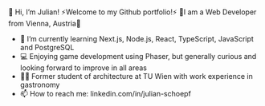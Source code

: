 👋 Hi, I’m Julian!
⚡Welcome to my Github portfolio!⚡
🔭I am a Web Developer from Vienna, Austria🔭

- 🌱 I’m currently learning Next.js, Node.js, React, TypeScript,
    JavaScript and PostgreSQL
- 💻 Enjoying game development using Phaser,
    but generally curious and looking forward to improve in all areas
- 👨‍🎓 Former student of architecture at TU Wien with work experience in gastronomy
- 📫 How to reach me: linkedin.com/in/julian-schoepf

<!---
Jul12345678/Jul12345678 is a ✨ special ✨ repository because its `README.md` (this file) appears on your GitHub profile.
You can click the Preview link to take a look at your changes.
--->
